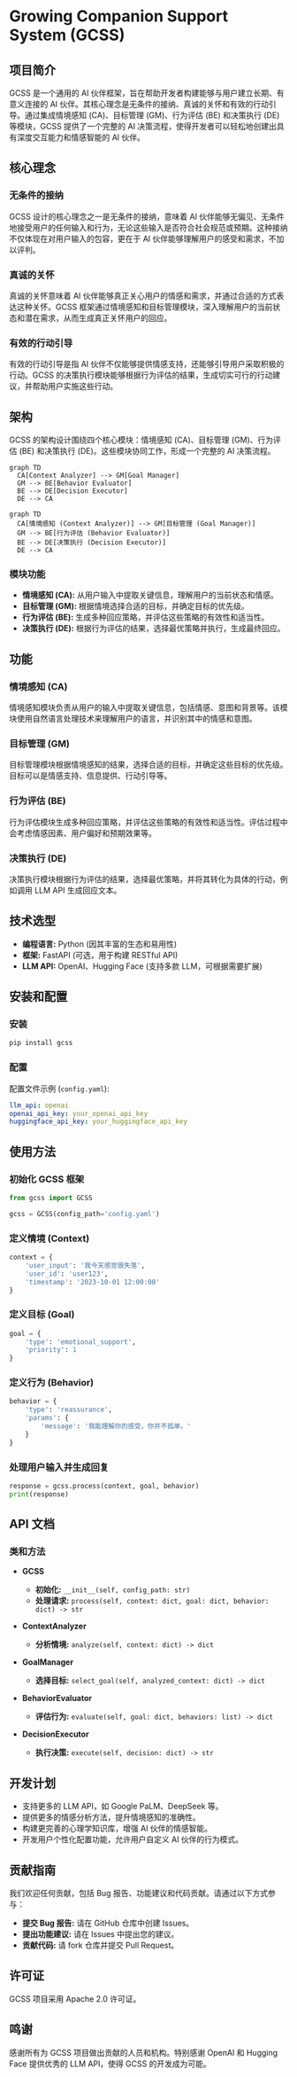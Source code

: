 # Growing Companion Support System (GCSS)

## 项目简介

GCSS 是一个通用的 AI 伙伴框架，旨在帮助开发者构建能够与用户建立长期、有意义连接的 AI 伙伴。其核心理念是无条件的接纳、真诚的关怀和有效的行动引导。通过集成情境感知 (CA)、目标管理 (GM)、行为评估 (BE) 和决策执行 (DE) 等模块，GCSS 提供了一个完整的 AI 决策流程，使得开发者可以轻松地创建出具有深度交互能力和情感智能的 AI 伙伴。

## 核心理念

### 无条件的接纳

GCSS 设计的核心理念之一是无条件的接纳，意味着 AI 伙伴能够无偏见、无条件地接受用户的任何输入和行为，无论这些输入是否符合社会规范或预期。这种接纳不仅体现在对用户输入的包容，更在于 AI 伙伴能够理解用户的感受和需求，不加以评判。

### 真诚的关怀

真诚的关怀意味着 AI 伙伴能够真正关心用户的情感和需求，并通过合适的方式表达这种关怀。GCSS 框架通过情境感知和目标管理模块，深入理解用户的当前状态和潜在需求，从而生成真正关怀用户的回应。

### 有效的行动引导

有效的行动引导是指 AI 伙伴不仅能够提供情感支持，还能够引导用户采取积极的行动。GCSS 的决策执行模块能够根据行为评估的结果，生成切实可行的行动建议，并帮助用户实施这些行动。

## 架构

GCSS 的架构设计围绕四个核心模块：情境感知 (CA)、目标管理 (GM)、行为评估 (BE) 和决策执行 (DE)。这些模块协同工作，形成一个完整的 AI 决策流程。

```mermaid
graph TD
  CA[Context Analyzer] --> GM[Goal Manager]
  GM --> BE[Behavior Evaluator]
  BE --> DE[Decision Executor]
  DE --> CA
```

```
graph TD
  CA[情境感知 (Context Analyzer)] --> GM[目标管理 (Goal Manager)]
  GM --> BE[行为评估 (Behavior Evaluator)]
  BE --> DE[决策执行 (Decision Executor)]
  DE --> CA
```





### 模块功能

- **情境感知 (CA):** 从用户输入中提取关键信息，理解用户的当前状态和情感。
- **目标管理 (GM):** 根据情境选择合适的目标，并确定目标的优先级。
- **行为评估 (BE):** 生成多种回应策略，并评估这些策略的有效性和适当性。
- **决策执行 (DE):** 根据行为评估的结果，选择最优策略并执行，生成最终回应。

## 功能

### 情境感知 (CA)

情境感知模块负责从用户的输入中提取关键信息，包括情感、意图和背景等。该模块使用自然语言处理技术来理解用户的语言，并识别其中的情感和意图。

### 目标管理 (GM)

目标管理模块根据情境感知的结果，选择合适的目标，并确定这些目标的优先级。目标可以是情感支持、信息提供、行动引导等。

### 行为评估 (BE)

行为评估模块生成多种回应策略，并评估这些策略的有效性和适当性。评估过程中会考虑情感因素、用户偏好和预期效果等。

### 决策执行 (DE)

决策执行模块根据行为评估的结果，选择最优策略，并将其转化为具体的行动，例如调用 LLM API 生成回应文本。

## 技术选型

- **编程语言:** Python (因其丰富的生态和易用性)
- **框架:** FastAPI (可选，用于构建 RESTful API)
- **LLM API:** OpenAI、Hugging Face (支持多款 LLM，可根据需要扩展)

## 安装和配置

### 安装

```bash
pip install gcss
```

### 配置

配置文件示例 (`config.yaml`):

```yaml
llm_api: openai
openai_api_key: your_openai_api_key
huggingface_api_key: your_huggingface_api_key
```

## 使用方法

### 初始化 GCSS 框架

```python
from gcss import GCSS

gcss = GCSS(config_path='config.yaml')
```

### 定义情境 (Context)

```python
context = {
    'user_input': '我今天感觉很失落',
    'user_id': 'user123',
    'timestamp': '2023-10-01 12:00:00'
}
```

### 定义目标 (Goal)

```python
goal = {
    'type': 'emotional_support',
    'priority': 1
}
```

### 定义行为 (Behavior)

```python
behavior = {
    'type': 'reassurance',
    'params': {
        'message': '我能理解你的感受，你并不孤单。'
    }
}
```

### 处理用户输入并生成回复

```python
response = gcss.process(context, goal, behavior)
print(response)
```

## API 文档

### 类和方法

- **GCSS**

  - **初始化:** `__init__(self, config_path: str)`
  - **处理请求:** `process(self, context: dict, goal: dict, behavior: dict) -> str`

- **ContextAnalyzer**

  - **分析情境:** `analyze(self, context: dict) -> dict`

- **GoalManager**

  - **选择目标:** `select_goal(self, analyzed_context: dict) -> dict`

- **BehaviorEvaluator**

  - **评估行为:** `evaluate(self, goal: dict, behaviors: list) -> dict`

- **DecisionExecutor**

  - **执行决策:** `execute(self, decision: dict) -> str`

## 开发计划

- 支持更多的 LLM API，如 Google PaLM、DeepSeek 等。
- 提供更多的情感分析方法，提升情境感知的准确性。
- 构建更完善的心理学知识库，增强 AI 伙伴的情感智能。
- 开发用户个性化配置功能，允许用户自定义 AI 伙伴的行为模式。

## 贡献指南

我们欢迎任何贡献，包括 Bug 报告、功能建议和代码贡献。请通过以下方式参与：

- **提交 Bug 报告:** 请在 GitHub 仓库中创建 Issues。
- **提出功能建议:** 请在 Issues 中提出您的建议。
- **贡献代码:** 请 fork 仓库并提交 Pull Request。

## 许可证

GCSS 项目采用 Apache 2.0 许可证。

## 鸣谢

感谢所有为 GCSS 项目做出贡献的人员和机构。特别感谢 OpenAI 和 Hugging Face 提供优秀的 LLM API，使得 GCSS 的开发成为可能。
